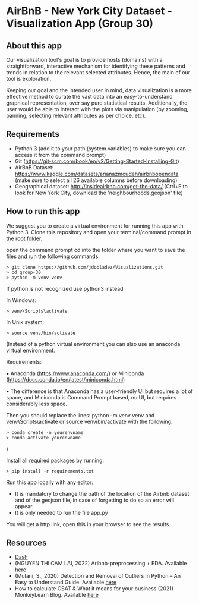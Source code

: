 # AirBnB - New York City Dataset - Visualization App (Group 30)

## About this app

Our visualization tool's goal is to provide hosts (domains) with a straightforward, interactive mechanism for identifying these patterns and trends in relation to the relevant selected attributes. Hence, the main of our tool is exploration.

Keeping our goal and the intended user in mind, data visualization is a more effective method to curate the vast data into an easy-to-understand graphical representation, over say pure statistical results. Additionally, the user would be able to interact with the plots via manipulation (by zooming, panning, selecting relevant attributes as per choice, etc).

## Requirements

* Python 3 (add it to your path (system variables) to make sure you can access it from the command prompt)
* Git (https://git-scm.com/book/en/v2/Getting-Started-Installing-Git)
* AirBnB Dataset: https://www.kaggle.com/datasets/arianazmoudeh/airbnbopendata (make sure to select all 26 available columns before downloading)
* Geographical dataset: http://insideairbnb.com/get-the-data/ (Ctrl+F to look for New York City, download the 'neighbourhoods.geojson' file)

## How to run this app

We suggest you to create a virtual environment for running this app with Python 3. Clone this repository 
and open your terminal/command prompt in the root folder.


open the command prompt
cd into the folder where you want to save the files and run the following commands:

```
> git clone https://github.com/jdobladez/Visualizations.git
> cd group-30
> python -m venv venv

```
If python is not recognized use python3 instead

In Windows: 

```
> venv\Scripts\activate

```
In Unix system:
```
> source venv/bin/activate
```

(Instead of a python virtual environment you can also use an anaconda virtual environment.
 
Requirements:

• Anaconda (https://www.anaconda.com/) or Miniconda (https://docs.conda.io/en/latest/miniconda.html)

• The difference is that Anaconda has a user-friendly UI but requires a lot of space, and Miniconda is Command Prompt based, no UI, but requires considerably less space.

Then you should replace the lines: python -m venv venv and venv\Scripts\activate or source venv/bin/activate with the following:

```
> conda create -n yourenvname
> conda activate yourenvname
```
)

Install all required packages by running:
```
> pip install -r requirements.txt
```

Run this app locally with any editor:

* It is mandatory to change the path of the location of the Airbnb dataset and of the geojson file, in case of forgetting to do so an error will appear.
* It is only needed to run the file app.py

You will get a http link, open this in your browser to see the results. 


## Resources

* [Dash](https://dash.plot.ly/)
* (NGUYEN THI CAM LAI, 2022) Aribnb-preprocessing + EDA. Available [here](https://www.kaggle.com/code/nguyenthicamlai/aribnb-preprocessing-eda)
* (Mulani, S., 2020) Detection and Removal of Outliers in Python – An Easy to Understand Guide. Available [here](https://www.askpython.com/python/examples/detection-removal-outliers-in-python)
* How to calculate CSAT & What it means for your business (2021) MonkeyLearn Blog. Available [here](https://monkeylearn.com/blog/csat-calculation/)
 
